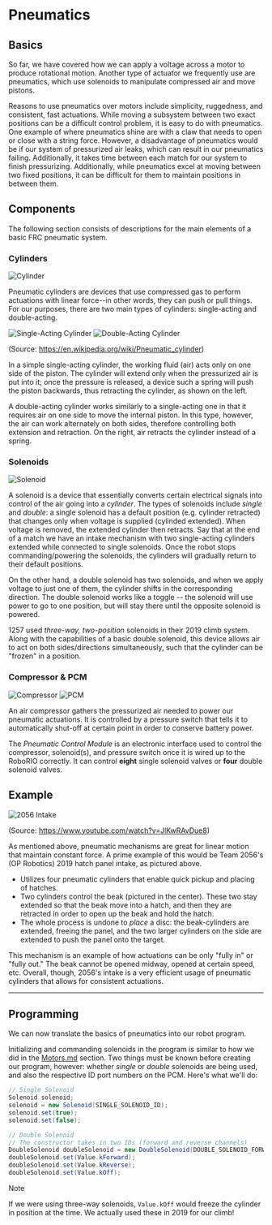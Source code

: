 # Pneumatics

## Basics

So far, we have covered how we can apply a voltage across a motor to produce rotational motion. Another type of actuator we frequently use are pneumatics, which use solenoids to manipulate compressed air and move pistons.

Reasons to use pneumatics over motors include simplicity, ruggedness, and consistent, fast actuations. While moving a subsystem between two exact positions can be a difficult control problem, it is easy to do with pneumatics. One example of where pneumatics shine are with a claw that needs to open or close with a string force. However, a disadvantage of pneumatics would be if our system of pressurized air leaks, which can result in our pneumatics failing. Additionally, it takes time between each match for our system to finish pressurizing. Additionally, while pneumatics excel at moving between two fixed positions, it can be difficult for them to maintain positions in between them.

## Components

The following section consists of descriptions for the main elements of a basic FRC pneumatic system.

### Cylinders

![Cylinder](img/cylinder.jpg ':size=350x224')

Pneumatic cylinders are devices that use compressed gas to perform actuations with linear force--in other words, they can push or pull things. For our purposes, there are two main types of cylinders: single-acting and double-acting.

![Single-Acting Cylinder](img/singleActing.gif) ![Double-Acting Cylinder](img/doubleActing.gif)

(Source: https://en.wikipedia.org/wiki/Pneumatic_cylinder)

In a simple single-acting cylinder, the working fluid (air) acts only on one side of the piston. The cylinder will extend only when the pressurized air is put into it; once the pressure is released, a device such a spring will push the piston backwards, thus retracting the cylinder, as shown on the left.

A double-acting cylinder works similarly to a single-acting one in that it requires air on one side to move the internal piston. In this type, however, the air can work alternately on both sides, therefore controlling both extension and retraction. On the right, air retracts the cylinder instead of a spring.

### Solenoids

![Solenoid](img/solenoid.jpg)

A solenoid is a device that essentially converts certain electrical signals into control of the air going into a *cylinder*. The types of solenoids include *single* and *double*: a single solenoid has a default position (e.g. cylinder retracted) that changes only when voltage is supplied (cylinded extended). When voltage is removed, the extended cylinder then retracts. Say that at the end of a match we have an intake mechanism with two single-acting cylinders extended while connected to single solenoids. Once the robot stops commanding/powering the solenoids, the cylinders will gradually return to their default positions.

On the other hand, a double solenoid has two solenoids, and when we apply voltage to just one of them, the cylinder shifts in the corresponding direction. The double solenoid works like a toggle -- the solenoid will use power to go to one position, but will stay there until the opposite solenoid is powered.

1257 used *three-way, two-position* solenoids in their 2019 climb system. Along with the capabilities of a basic double solenoid, this device allows air to act on both sides/directions simultaneously, such that the cylinder can be "frozen" in a position.

### Compressor & PCM

![Compressor](img/compressor.jpg ':size=200x200') ![PCM](img/pcm.jpg ':size=200x200')

An air compressor gathers the pressurized air needed to power our pneumatic actuations. It is controlled by a pressure switch that tells it to automatically shut-off at certain point in order to conserve battery power.

The *Pneumatic Control Module* is an electronic interface used to control the compressor, solenoid(s), and pressure switch once it is wired up to the RoboRIO correctly. It can control **eight** single solenoid valves or **four** double solenoid valves.

## Example

![2056 Intake](img/intake2056.jpg ':size=447x300')

(Source: https://www.youtube.com/watch?v=JlKwRAvDue8)

As mentioned above, pneumatic mechanisms are great for linear motion that maintain constant force. A prime example of this would be Team 2056's (OP Robotics) 2019 hatch panel intake, as pictured above.

- Utilizes four pneumatic cylinders that enable quick pickup and placing of hatches.
- Two cylinders control the beak (pictured in the center). These two stay extended so that the beak move into a hatch, and then they are retracted in order to open up the beak and hold the hatch.
- The whole process is undone to *place* a disc: the beak-cylinders are extended, freeing the panel, and the two larger cylinders on the side are extended to push the panel onto the target.

This mechanism is an example of how actuations can be only "fully in" or "fully out." The beak cannot be opened midway, opened at certain speed, etc. Overall, though, 2056's intake is a very efficient usage of pneumatic cylinders that allows for consistent actuations.

---

## Programming

We can now translate the basics of pneumatics into our robot program.

Initializing and commanding solenoids in the program is similar to how we did in the [Motors.md](https://frc1257.github.io/robotics-training/#/frc/1-Basics/2-Motors) section. Two things must be known before creating our program, however: whether *single* or *double* solenoids are being used, and also the respective ID port numbers on the PCM. Here's what we'll do:

```java
// Single Solenoid
Solenoid solenoid;
solenoid = new Solenoid(SINGLE_SOLENOID_ID);
solenoid.set(true);
solenoid.set(false);

// Double Solenoid
// The constructor takes in two IDs (forward and reverse channels)
DoubleSolenoid doubleSolenoid = new DoubleSolenoid(DOUBLE_SOLENOID_FORWARD, DOUBLE_SOLENOID_REVERSE);
doubleSolenoid.set(Value.kForward);
doubleSolenoid.set(Value.kReverse);
doubleSolenoid.set(Value.kOff);
```

> [!NOTE]
> If we were using three-way solenoids, `Value.kOff` would freeze the cylinder in position at the time. We actually used these in 2019 for our climb!

